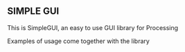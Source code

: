 ## SIMPLE GUI ##

This is SimpleGUI, an easy to use GUI library for Processing

Examples of usage come together with the library
